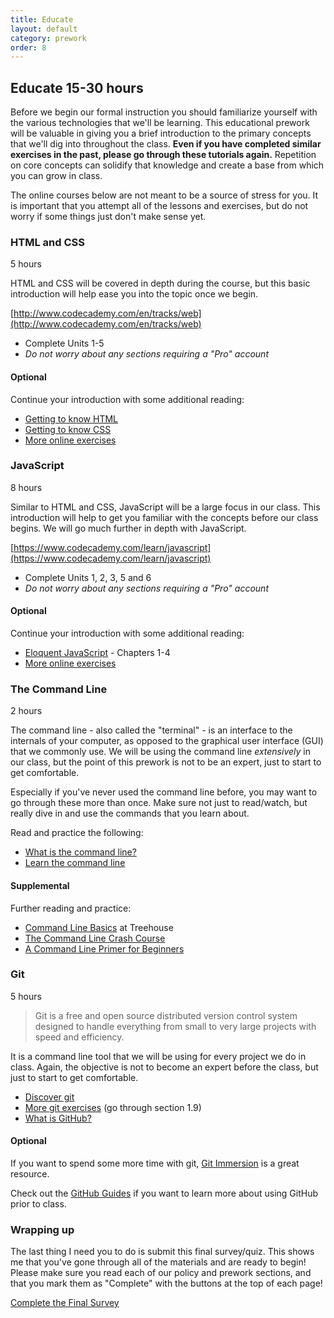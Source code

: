 ```yaml
---
title: Educate
layout: default
category: prework
order: 8
---
```


## Educate <time class='estimate'>15-30 hours</time>

Before we begin our formal instruction you should familiarize yourself with the various technologies that we'll be learning. This educational prework will be valuable in giving you a brief introduction to the primary concepts that we'll dig into throughout the class. **Even if you have completed similar exercises in the past, please go through these tutorials again.** Repetition on core concepts can solidify that knowledge and create a base from which you can grow in class.

The online courses below are not meant to be a source of stress for you. It is important that you attempt all of the lessons and exercises, but do not worry if some things just don't make sense yet.

<nav class='toc'></nav>

### HTML and CSS

<time class='estimate'>5 hours</time>

HTML and CSS will be covered in depth during the course, but this basic introduction will help ease you into the topic once we begin.

[http://www.codecademy.com/en/tracks/web](http://www.codecademy.com/en/tracks/web)

* Complete Units 1-5
* _Do not worry about any sections requiring a "Pro" account_

#### Optional

Continue your introduction with some additional reading:

* [Getting to know HTML](http://learn.shayhowe.com/html-css/getting-to-know-html/)
* [Getting to know CSS](http://learn.shayhowe.com/html-css/getting-to-know-css/)
* [More online exercises](https://www.codeschool.com/courses/front-end-foundations)

### JavaScript

<time class='estimate'>8 hours</time>

Similar to HTML and CSS, JavaScript will be a large focus in our class. This introduction will help to get you familiar with the concepts before our class begins. We will go much further in depth with JavaScript.

[https://www.codecademy.com/learn/javascript](https://www.codecademy.com/learn/javascript)

* Complete Units 1, 2, 3, 5 and 6
* _Do not worry about any sections requiring a "Pro" account_

#### Optional

Continue your introduction with some additional reading:

* [Eloquent JavaScript](http://eloquentjavascript.net/) - Chapters 1-4
* [More online exercises](http://javascript-roadtrip.codeschool.com/levels/1/challenges/1)

### The Command Line

<time class='estimate'>2 hours</time>

The command line - also called the "terminal" - is an interface to the internals of your computer, as opposed to the graphical user interface (GUI) that we commonly use. We will be using the command line _extensively_ in our class, but the point of this prework is not to be an expert, just to start to get comfortable.

Especially if you've never used the command line before, you may want to go through these more than once. Make sure not just to read/watch, but really dive in and use the commands that you learn about.

Read and practice the following:

* [What is the command line?](https://www.davidbaumgold.com/tutorials/command-line/#what-is-the-command-line?)
* [Learn the command line](https://www.codecademy.com/learn/learn-the-command-line)

#### Supplemental

Further reading and practice:

* [Command Line Basics](http://blog.teamtreehouse.com/command-line-basics) at Treehouse
* [The Command Line Crash Course](http://cli.learncodethehardway.org/book/)
* [A Command Line Primer for Beginners](http://lifehacker.com/5633909/who-needs-a-mouse-learn-to-use-the-command-li…)

### Git

<time class='estimate'>5 hours</time>

> Git is a free and open source distributed version control system designed to handle everything from small to very large projects with speed and efficiency.

It is a command line tool that we will be using for every project we do in class. Again, the objective is not to become an expert before the class, but just to start to get comfortable.

* [Discover git](https://www.codeschool.com/courses/try-git)
* [More git exercises](https://try.github.io/levels/1/challenges/1) (go through section 1.9)
* [What is GitHub?](http://www.howtogeek.com/180167/htg-explains-what-is-github-and-what-do-geeks-use-it-for/)

#### Optional

If you want to spend some more time with git, [Git Immersion](http://gitimmersion.com/) is a great resource.

Check out the [GitHub Guides](https://guides.github.com/) if you want to learn more about using GitHub prior to class.

### Wrapping up

The last thing I need you to do is submit this final survey/quiz. This shows me that you've gone through all of the materials and are ready to begin! Please make sure you read each of our policy and prework sections, and that you mark them as "Complete" with the buttons at the top of each page!

<div class='cta'>
  <a class='btn' href='{{site.baseurl}}/survey.html'>Complete the Final Survey</a>
</div>

